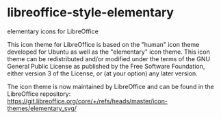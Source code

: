 # libreoffice-style-elementary
elementary icons for LibreOffice

This icon theme for LibreOffice is based on the "human" icon theme developed for Ubuntu as well as the "elementary" icon theme.
This icon theme can be redistributed and/or modified under the terms of the GNU General Public License as published by the Free Software Foundation, either version 3 of the License, or (at your option) any later version.

The icon theme is now maintained by LibreOffice and can be found in the LibreOffice repository:
https://git.libreoffice.org/core/+/refs/heads/master/icon-themes/elementary_svg/

